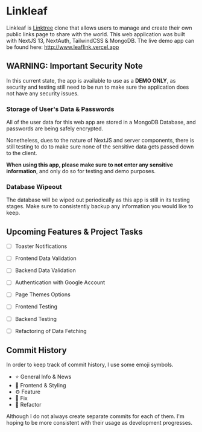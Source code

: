 # Linkleaf

Linkleaf is [Linktree](https://linktr.ee/) clone that allows users to manage and create their own public links page to share with the world.  This web application was built with NextJS 13, NextAuth, TailwindCSS & MongoDB.  The live demo app can be found here: http://www.leaflink.vercel.app


## WARNING: Important Security Note

In this current state, the app is available to use as a **DEMO ONLY**, as security and testing still need to be run to make sure the application does not have any security issues.

### Storage of User's Data & Passwords

All of the user data for this web app are stored in a MongoDB Database, and passwords are being safely encrypted.

Nonetheless, dues to the nature of NextJS and server components, there is still testing to do to make sure none of the sensitive data gets passed down to the client.

**When using this app, please make sure to not enter any sensitive information**, and only do so for testing and demo purposes.

### Database Wipeout

The database will be wiped out periodically as this app is still in its testing stages.  Make sure to consistently backup any information you would like to keep.

## Upcoming Features & Project Tasks
- [ ] Toaster Notifications
- [ ] Frontend Data Validation
- [ ] Backend Data Validation
- [ ] Authentication with Google Account
- [ ] Page Themes Options
- [ ] Frontend Testing
- [ ] Backend Testing
- [ ] Refactoring of Data Fetching


## Commit History

In order to keep track of commit history, I use some emoji symbols.

- ⭐ General Info & News
- 🌈 Frontend & Styling
- ⚙️ Feature
- 🔨 Fix
- 📂 Refactor

Although I do not always create separate commits for each of them.  I'm hoping to be more consistent with their usage as development progresses.